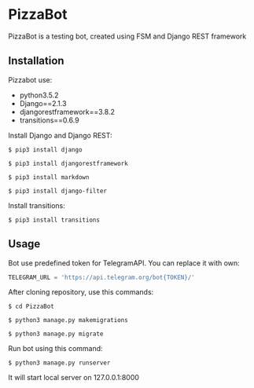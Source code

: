 # PizzaBot

PizzaBot is a testing bot, created using FSM and Django REST framework

## Installation

Pizzabot use:
- python3.5.2
- Django==2.1.3
- djangorestframework==3.8.2
- transitions==0.6.9

Install Django and Django REST:

```
$ pip3 install django

$ pip3 install djangorestframework

$ pip3 install markdown

$ pip3 install django-filter
```

Install transitions:

```
$ pip3 install transitions
```

## Usage

Bot use predefined token for TelegramAPI. You can replace it with own:

```python
TELEGRAM_URL = 'https://api.telegram.org/bot{TOKEN}/'
```

After cloning repository, use this commands:

```
$ cd PizzaBot

$ python3 manage.py makemigrations

$ python3 manage.py migrate
```

Run bot using this command:

```
$ python3 manage.py runserver
```

It will start local server on 127.0.0.1:8000
